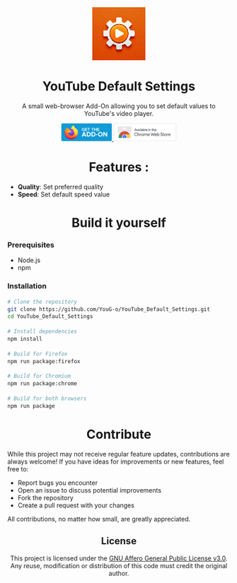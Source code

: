 <div align="center">
    <img src="./assets/icons/icon.png" alt="Project description" height="120"/>
</div>

###

<h1 align="center">YouTube Default Settings</h1>

<p align="center">
  A small web-browser Add-On allowing you to set default values to YouTube's video player.
</p>

<div align="center">
  <a href="https://addons.mozilla.org/firefox/addon/youtube-default-settings/" target="_blank">
    <img src="./assets/images/firefox.png" height="40" alt="Available on Mozilla Firefox" title="Available on Mozilla Firefox"/>
  </a>  
   <a href="https://chromewebstore.google.com/detail/youtube-default-settings/dgbmcgmjlphkgepbmjlhohabmhlhhchn" target="_blank">
    <img src="./assets/images/chrome.png" height="40" alt="Available on Chrome Web Store" title="Available on Chrome Web Store"/>
  </a>
  <br>
</div>

###

<div>
  <h1 align="center">Features :</h1>
  
  - **Quality**: Set preferred quality
  - **Speed**: Set default speed value

</div>


###

<div>
  <h1 align="center">Build it yourself</h1>
  
  ### Prerequisites
  - Node.js
  - npm
  
  ### Installation
  ```bash
  # Clone the repository
  git clone https://github.com/YouG-o/YouTube_Default_Settings.git
  cd YouTube_Default_Settings
  
  # Install dependencies
  npm install

  # Build for Firefox
  npm run package:firefox

  # Build for Chromium
  npm run package:chrome

  # Build for both browsers
  npm run package
  ```
###

<h1 align="center">Contribute</h1>

While this project may not receive regular feature updates, contributions are always welcome! If you have ideas for improvements or new features, feel free to:

- Report bugs you encounter
- Open an issue to discuss potential improvements
- Fork the repository
- Create a pull request with your changes


All contributions, no matter how small, are greatly appreciated.


###

<div align="center">
  <h2>License</h2>
  This project is licensed under the <a href="LICENSE">GNU Affero General Public License v3.0</a>.
  <br>
  Any reuse, modification or distribution of this code must credit the original author.
  <br>
</div>

